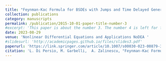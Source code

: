 ```yaml
---
title: "Feynman-Kac Formula for BSDEs with Jumps and Time Delayed Generators Associated to Path-Dependent Nonlinear Kolmogorov Equations"
collection: publications
category: manuscripts
permalink: /publication/2015-10-01-paper-title-number-3
#excerpt: 'This paper is about the number 3. The number 4 is left for future work.'
date: 2023-08-29
venue: 'Nonlinear Differential Equations and Applications NoDEA '
#slidesurl: 'http://academicpages.github.io/files/slides3.pdf'
paperurl: 'https://link.springer.com/article/10.1007/s00030-023-00879-3'
citation: 'L. Di Persio, M. Garbelli,  A. Zalinescu, "Feynman-Kac Formula for BSDEs with Jumps and Time Delayed Generators Associated to Path-Dependent Nonlinear Kolmogorov Equations".      Nonlinear Differ. Equ. Appl.  87-154, 30-72, https://doi.org/10.1007/s00030-023-00879-3'
---
```


